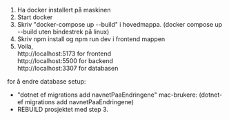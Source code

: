 1. Ha docker installert på maskinen
2. Start docker
3. Skriv "docker-compose up --build" i hovedmappa. (docker compose up --build uten bindestrek på linux)
4. Skriv npm install og npm run dev i frontend mappen
5. Voila,  
http://localhost:5173 for frontend  
http://localhost:5500 for backend  
http://localhost:3307 for databasen  

for å endre database setup:
- "dotnet ef migrations add navnetPaaEndringene" mac-brukere: (dotnet-ef migrations add navnetPaaEndringene)
- REBUILD prosjektet med step 3.
